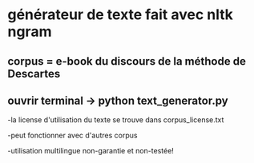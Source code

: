 # générateur de texte fait avec nltk ngram

## corpus = e-book du discours de la méthode de Descartes

## ouvrir terminal -> python text_generator.py

-la license d'utilisation du texte se trouve dans corpus_license.txt

-peut fonctionner avec d'autres corpus

-utilisation multilingue non-garantie et non-testée!